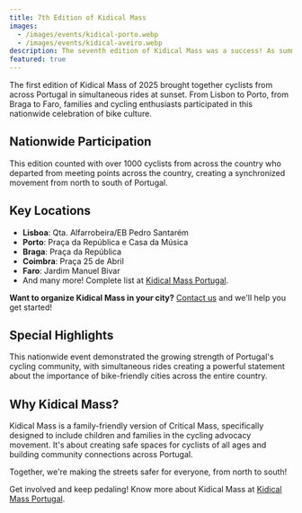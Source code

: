 ```yaml
---
title: 7th Edition of Kidical Mass
images:
  - /images/events/kidical-porto.webp
  - /images/events/kidical-aveiro.webp
description: The seventh edition of Kidical Mass was a success! As summer heats up, we cycled through the city at sunset, from north to south of the country.
featured: true
---
```


The first edition of Kidical Mass of 2025 brought together cyclists from across Portugal in simultaneous rides at sunset. From Lisbon to Porto, from Braga to Faro, families and cycling enthusiasts participated in this nationwide celebration of bike culture.

## Nationwide Participation

This edition counted with over 1000 cyclists from across the country who departed from meeting points across the country, creating a synchronized movement from north to south of Portugal.

## Key Locations

- **Lisboa**: Qta. Alfarrobeira/EB Pedro Santarém
- **Porto**: Praça da República e Casa da Música
- **Braga**: Praça da República
- **Coimbra**: Praça 25 de Abril
- **Faro**: Jardim Manuel Bivar
- And many more! Complete list at [Kidical Mass Portugal](https://kidicalmass.pt/#onde).

**Want to organize Kidical Mass in your city?** [Contact us](mailto:kidicalmass.pt@gmail.com) and we'll help you get started!

## Special Highlights

This nationwide event demonstrated the growing strength of Portugal's cycling community, with simultaneous rides creating a powerful statement about the importance of bike-friendly cities across the entire country.

## Why Kidical Mass?

Kidical Mass is a family-friendly version of Critical Mass, specifically designed to include children and families in the cycling advocacy movement. It's about creating safe spaces for cyclists of all ages and building community connections across Portugal.

Together, we're making the streets safer for everyone, from north to south!

Get involved and keep pedaling! Know more about Kidical Mass at [Kidical Mass Portugal](https://kidicalmass.pt).
